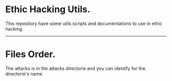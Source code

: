 # Ethic Hacking Utils.

This repository have some utils scripts and documentations to use in ethic hacking.

---------------

# Files Order.

The attacks is in the attacks directorie and you can identify for the directorie's name.
